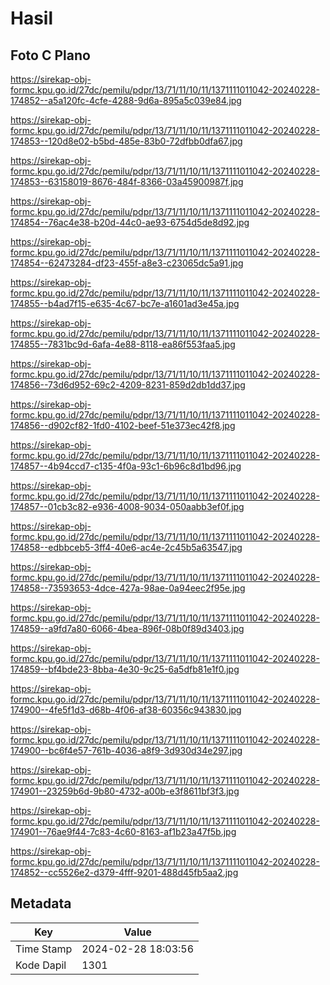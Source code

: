 # Hasil

## Foto C Plano

https://sirekap-obj-formc.kpu.go.id/27dc/pemilu/pdpr/13/71/11/10/11/1371111011042-20240228-174852--a5a120fc-4cfe-4288-9d6a-895a5c039e84.jpg

https://sirekap-obj-formc.kpu.go.id/27dc/pemilu/pdpr/13/71/11/10/11/1371111011042-20240228-174853--120d8e02-b5bd-485e-83b0-72dfbb0dfa67.jpg

https://sirekap-obj-formc.kpu.go.id/27dc/pemilu/pdpr/13/71/11/10/11/1371111011042-20240228-174853--63158019-8676-484f-8366-03a45900987f.jpg

https://sirekap-obj-formc.kpu.go.id/27dc/pemilu/pdpr/13/71/11/10/11/1371111011042-20240228-174854--76ac4e38-b20d-44c0-ae93-6754d5de8d92.jpg

https://sirekap-obj-formc.kpu.go.id/27dc/pemilu/pdpr/13/71/11/10/11/1371111011042-20240228-174854--62473284-df23-455f-a8e3-c23065dc5a91.jpg

https://sirekap-obj-formc.kpu.go.id/27dc/pemilu/pdpr/13/71/11/10/11/1371111011042-20240228-174855--b4ad7f15-e635-4c67-bc7e-a1601ad3e45a.jpg

https://sirekap-obj-formc.kpu.go.id/27dc/pemilu/pdpr/13/71/11/10/11/1371111011042-20240228-174855--7831bc9d-6afa-4e88-8118-ea86f553faa5.jpg

https://sirekap-obj-formc.kpu.go.id/27dc/pemilu/pdpr/13/71/11/10/11/1371111011042-20240228-174856--73d6d952-69c2-4209-8231-859d2db1dd37.jpg

https://sirekap-obj-formc.kpu.go.id/27dc/pemilu/pdpr/13/71/11/10/11/1371111011042-20240228-174856--d902cf82-1fd0-4102-beef-51e373ec42f8.jpg

https://sirekap-obj-formc.kpu.go.id/27dc/pemilu/pdpr/13/71/11/10/11/1371111011042-20240228-174857--4b94ccd7-c135-4f0a-93c1-6b96c8d1bd96.jpg

https://sirekap-obj-formc.kpu.go.id/27dc/pemilu/pdpr/13/71/11/10/11/1371111011042-20240228-174857--01cb3c82-e936-4008-9034-050aabb3ef0f.jpg

https://sirekap-obj-formc.kpu.go.id/27dc/pemilu/pdpr/13/71/11/10/11/1371111011042-20240228-174858--edbbceb5-3ff4-40e6-ac4e-2c45b5a63547.jpg

https://sirekap-obj-formc.kpu.go.id/27dc/pemilu/pdpr/13/71/11/10/11/1371111011042-20240228-174858--73593653-4dce-427a-98ae-0a94eec2f95e.jpg

https://sirekap-obj-formc.kpu.go.id/27dc/pemilu/pdpr/13/71/11/10/11/1371111011042-20240228-174859--a9fd7a80-6066-4bea-896f-08b0f89d3403.jpg

https://sirekap-obj-formc.kpu.go.id/27dc/pemilu/pdpr/13/71/11/10/11/1371111011042-20240228-174859--bf4bde23-8bba-4e30-9c25-6a5dfb81e1f0.jpg

https://sirekap-obj-formc.kpu.go.id/27dc/pemilu/pdpr/13/71/11/10/11/1371111011042-20240228-174900--4fe5f1d3-d68b-4f06-af38-60356c943830.jpg

https://sirekap-obj-formc.kpu.go.id/27dc/pemilu/pdpr/13/71/11/10/11/1371111011042-20240228-174900--bc6f4e57-761b-4036-a8f9-3d930d34e297.jpg

https://sirekap-obj-formc.kpu.go.id/27dc/pemilu/pdpr/13/71/11/10/11/1371111011042-20240228-174901--23259b6d-9b80-4732-a00b-e3f8611bf3f3.jpg

https://sirekap-obj-formc.kpu.go.id/27dc/pemilu/pdpr/13/71/11/10/11/1371111011042-20240228-174901--76ae9f44-7c83-4c60-8163-af1b23a47f5b.jpg

https://sirekap-obj-formc.kpu.go.id/27dc/pemilu/pdpr/13/71/11/10/11/1371111011042-20240228-174852--cc5526e2-d379-4fff-9201-488d45fb5aa2.jpg


## Metadata

| Key        | Value               |
| ---------- | ------------------- |
| Time Stamp | 2024-02-28 18:03:56 |
| Kode Dapil | 1301                |



